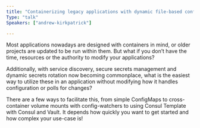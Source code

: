 ```yaml
---
title: "Containerizing legacy applications with dynamic file-based configurations and secrets"
Type: "talk"
Speakers: ["andrew-kirkpatrick"]

---
```

Most applications nowadays are designed with containers in mind, or older projects are updated to be run within them. But what if you don’t have the time, resources or the authority to modify your applications?

Additionally, with service discovery, secure secrets management and dynamic secrets rotation now becoming commonplace, what is the easiest way to utilize these in an application without modifying how it handles configuration or polls for changes?

There are a few ways to facilitate this, from simple ConfigMaps to cross-container volume mounts with config-watchers to using Consul Template with Consul and Vault. It depends how quickly you want to get started and how complex your use-case is!
